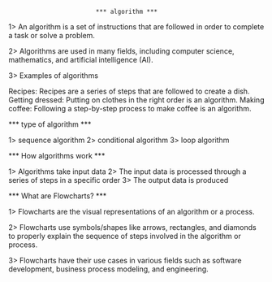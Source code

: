                             *** algorithm ***

1> An algorithm is a set of instructions that are followed in order to complete a task or solve a problem. 

2> Algorithms are used in many fields, including computer science, mathematics, and artificial intelligence (AI).         

3> Examples of algorithms

Recipes: Recipes are a series of steps that are followed to create a dish. 
Getting dressed: Putting on clothes in the right order is an algorithm. 
Making coffee: Following a step-by-step process to make coffee is an algorithm. 

*** type of algorithm *** 

1> sequence algorithm 
2> conditional algorithm
3> loop algorithm 

 ***  How algorithms work ***

1> Algorithms take input data
2> The input data is processed through a series of steps in a specific order
3> The output data is produced

*** What are Flowcharts? ***

1> Flowcharts are the visual representations of an algorithm or a process. 

2> Flowcharts use symbols/shapes like arrows, rectangles, and diamonds to properly explain the sequence of steps involved in the algorithm or process.

3> Flowcharts have their use cases in various fields such as software development, business process modeling, and engineering.